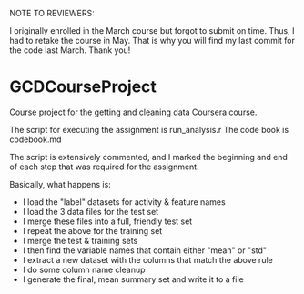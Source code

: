 NOTE TO REVIEWERS:

I originally enrolled in the March course but forgot to submit on time.
Thus, I had to retake the course in May. That is why you will find my last commit for the code last March.
Thank you!

# GCDCourseProject
Course project for the getting and cleaning data Coursera course.

The script for executing the assignment is run_analysis.r
The code book is codebook.md

The script is extensively commented, and I marked the beginning and end of each
step that was required for the assignment.

Basically, what happens is:

- I load the "label" datasets for activity & feature names
- I load the 3 data files for the test set
- I merge these files into a full, friendly test set
- I repeat the above for the training set
- I merge the test & training sets
- I then find the variable names that contain either "mean" or "std"
- I extract a new dataset with the columns that match the above rule
- I do some column name cleanup
- I generate the final, mean summary set and write it to a file



